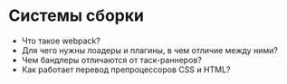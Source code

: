 # Системы сборки

* Что такое webpack?
* Для чего нужны лоадеры и плагины, в чем отличие между ними?
* Чем бандлеры отличаются от таск-раннеров?
* Как работает перевод препроцессоров CSS и HTML?
